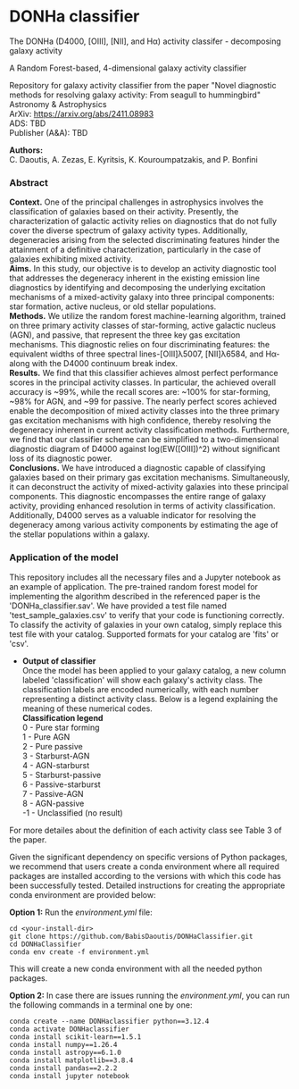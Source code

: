 # DONHa classifier

The DONHa (D4000, [OIII], [NII], and Hα) activity classifer - decomposing galaxy activity

A Random Forest-based, 4-dimensional galaxy activity classifier 

Repository for galaxy activity classifier from the paper "Novel diagnostic methods for resolving galaxy activity: From
seagull to hummingbird"\
Astronomy & Astrophysics\
ArXiv: https://arxiv.org/abs/2411.08983 \
ADS: TBD \
Publisher (A&A): TBD

**Authors:**\
C. Daoutis, A. Zezas, E. Kyritsis, K. Kouroumpatzakis, and P. Bonfini

### Abstract 
**Context.**  One of the principal challenges in astrophysics involves the classification of galaxies based on their activity. Presently, the characterization of galactic activity relies on diagnostics that do not fully cover the diverse spectrum of galaxy activity types. Additionally, degeneracies arising from the selected discriminating features hinder the attainment of a definitive characterization, particularly in the case of galaxies exhibiting mixed activity.\
**Aims.**  In this study, our objective is to develop an activity diagnostic tool that addresses the degeneracy inherent in the existing emission line diagnostics by identifying and decomposing the underlying excitation mechanisms of a mixed-activity galaxy into three principal components: star formation, active nucleus, or old stellar populations.\
**Methods.** We utilize the random forest machine-learning algorithm, trained on three primary activity classes of star-forming, active galactic nucleus (AGN), and passive, that represent the three key gas excitation mechanisms. This diagnostic relies on four discriminating features: the equivalent widths of three spectral lines-[OIII]λ5007, [NII]λ6584, and Hα-along with the D4000 continuum break index. \
**Results.**  We find that this classifier achieves almost perfect performance scores in the principal activity classes. In particular, the achieved overall accuracy is ~99%, while the recall scores are: ~100% for star-forming, ~98% for AGN, and ~99 for passive. The nearly perfect scores achieved enable the decomposition of mixed activity classes into the three primary gas excitation mechanisms with high confidence, thereby resolving the degeneracy inherent in current activity classification methods. Furthermore, we find that our classifier scheme can be simplified to a two-dimensional diagnostic diagram of D4000 against log(EW([OIII])^2) without significant loss of its diagnostic power.\
**Conclusions.** We have introduced a diagnostic capable of classifying galaxies based on their primary gas excitation mechanisms. Simultaneously, it can deconstruct the activity of mixed-activity galaxies into these principal components. This diagnostic encompasses the entire range of galaxy activity, providing enhanced resolution in terms of activity classification. Additionally, D4000 serves as a valuable indicator for resolving the degeneracy among various activity components by estimating the age of the stellar populations within a galaxy.

### Application of the model

This repository includes all the necessary files and a Jupyter notebook as an example of application. The pre-trained random forest model for implementing the algorithm described in the referenced paper is the 'DONHa_classifier.sav'. We have provided a test file named 'test_sample_galaxies.csv' to verify that your code is functioning correctly. To classify the activity of galaxies in your own catalog, simply replace this test file with your catalog. Supported formats for your catalog are 'fits' or 'csv'.

- **Output of classifier**\
Once the model has been applied to your galaxy catalog, a new column labeled 'classification' will show each galaxy's activity class. The classification labels are encoded numerically, with each number representing a distinct activity class. Below is a legend explaining the meaning of these numerical codes. \
**Classification legend** \
0 - Pure star forming \
1 - Pure AGN \
2 - Pure passive \
3 - Starburst-AGN \
4 - AGN-starburst \
5 - Starburst-passive \
6 - Passive-starburst \
7 - Passive-AGN \
8 - AGN-passive \
-1 - Unclassified (no result) 
  
For more detailes about the definition of each activity class see Table 3 of the paper. 

Given the significant dependency on specific versions of Python packages, we recommend that users create a conda environment where all required packages are installed according to the versions with which this code has been successfully tested. Detailed instructions for creating the appropriate conda environment are provided below:

**Option 1:**
Run the *environment.yml* file:
```
cd <your-install-dir>
git clone https://github.com/BabisDaoutis/DONHaClassifier.git
cd DONHaClassifier
conda env create -f environment.yml
```
This will create a new conda environment with all the needed python packages.

**Option 2:**
In case there are issues running the *environment.yml*, you can run the following commands in a terminal one by one:

```
conda create --name DONHaclassifier python==3.12.4
conda activate DONHaclassifier
conda install scikit-learn==1.5.1
conda install numpy==1.26.4
conda install astropy==6.1.0
conda install matplotlib==3.8.4
conda install pandas==2.2.2
conda install jupyter notebook
```
